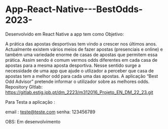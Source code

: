 # App-React-Native---BestOdds-2023-


Desenvolvido em React Native a app tem como Objetivo: 

A prática das apostas desportivas tem vindo a crescer nos últimos anos.
Actualmente existem vários meios de fazer apostas (presenciais e online) e também uma
variedade enorme de casas de apostas que permitem essa prática. Assim sendo é comum vermos
odds diferentes em cada casa de apostas para a mesma aposta desportiva.
Nesse sentido surge a necessidade de uma app que ajude o utlizador a perceber que casa de
apostas tem a melhor odd para cada uma das apostas.
A aplicação “Best Odd Advisor” pretende informar o utilizador sobre as melhores odds.
Repository GItlab:
https://gitlab.estig.ipb.pt/dm_2223/m312016_Projeto_EN_DM_22_23.git

Para Testa a aplicação :

email : teste@teste.com
senha: 123456789

OBS: Em desenvolvimento
